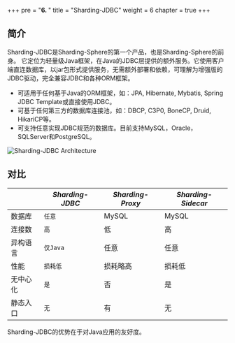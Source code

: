 +++
pre = "<b>6. </b>"
title = "Sharding-JDBC"
weight = 6
chapter = true
+++

## 简介

Sharding-JDBC是Sharding-Sphere的第一个产品，也是Sharding-Sphere的前身。
它定位为轻量级Java框架，在Java的JDBC层提供的额外服务。它使用客户端直连数据库，以jar包形式提供服务，无需额外部署和依赖，可理解为增强版的JDBC驱动，完全兼容JDBC和各种ORM框架。

* 可适用于任何基于Java的ORM框架，如：JPA, Hibernate, Mybatis, Spring JDBC Template或直接使用JDBC。
* 可基于任何第三方的数据库连接池，如：DBCP, C3P0, BoneCP, Druid, HikariCP等。
* 可支持任意实现JDBC规范的数据库。目前支持MySQL，Oracle，SQLServer和PostgreSQL。

![Sharding-JDBC Architecture](http://ovfotjrsi.bkt.clouddn.com/sharding-jdbc-brief.png)

## 对比

|         | *Sharding-JDBC* | *Sharding-Proxy* | *Sharding-Sidecar* |
| ------- | --------------- | ---------------- | ------------------ |
| 数据库   | `任意`          | MySQL            | MySQL               |
| 连接数   | `高`            | 低               | 高                  |
| 异构语言 | `仅Java`        | 任意              | 任意                |
| 性能     | `损耗低`        | 损耗略高          | 损耗低               |
| 无中心化 | `是`            | 否               | 是                   |
| 静态入口 | `无`            | 有               | 无                   |

Sharding-JDBC的优势在于对Java应用的友好度。
